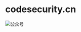 # codesecurity.cn

![公众号](https://github.com/yunlongying/codesecurity.cn/blob/master/source/_posts/new/gongzhonghao.png)
